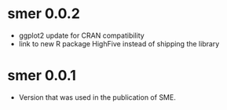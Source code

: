 # smer 0.0.2

* ggplot2 update for CRAN compatibility
* link to new R package HighFive instead of shipping the library

# smer 0.0.1

* Version that was used in the publication of SME.
